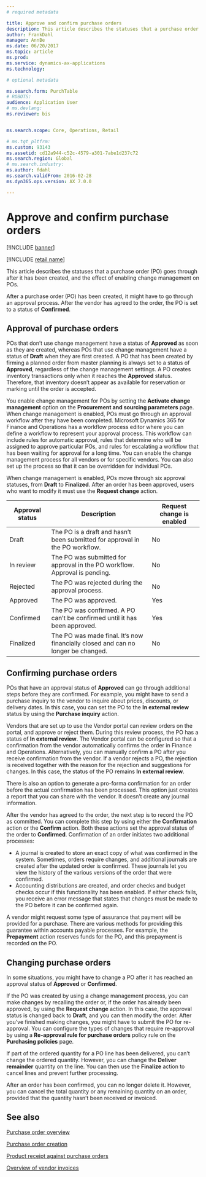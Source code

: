 ```yaml
---
# required metadata

title: Approve and confirm purchase orders
description: This article describes the statuses that a purchase order (PO) goes through after it has been created, and the effect of enabling change management on POs.
author: FrankDahl
manager: AnnBe
ms.date: 06/20/2017
ms.topic: article
ms.prod: 
ms.service: dynamics-ax-applications
ms.technology: 

# optional metadata

ms.search.form: PurchTable
# ROBOTS: 
audience: Application User
# ms.devlang: 
ms.reviewer: bis


ms.search.scope: Core, Operations, Retail

# ms.tgt_pltfrm: 
ms.custom: 93143
ms.assetid: cd12a944-c52c-4579-a301-7abe1d237c72
ms.search.region: Global
# ms.search.industry: 
ms.author: fdahl
ms.search.validFrom: 2016-02-28
ms.dyn365.ops.version: AX 7.0.0

---
```


# Approve and confirm purchase orders

[!INCLUDE [banner](../includes/banner.md)]

[!INCLUDE [retail name](../includes/retail-name.md)]

This article describes the statuses that a purchase order (PO) goes through after it has been created, and the effect of enabling change management on POs.

After a purchase order (PO) has been created, it might have to go through an approval process. After the vendor has agreed to the order, the PO is set to a status of **Confirmed**.

## Approval of purchase orders
POs that don’t use change management have a status of **Approved** as soon as they are created, whereas POs that use change management have a status of **Draft** when they are first created. A PO that has been created by firming a planned order from master planning is always set to a status of **Approved**, regardless of the change management settings. A PO creates inventory transactions only when it reaches the **Approved** status. Therefore, that inventory doesn’t appear as available for reservation or marking until the order is accepted.  

You enable change management for POs by setting the **Activate change management** option on the **Procurement and sourcing parameters** page. When change management is enabled, POs must go through an approval workflow after they have been completed. Microsoft Dynamics 365 for Finance and Operations has a workflow process editor where you can define a workflow to represent your approval process. This workflow can include rules for automatic approval, rules that determine who will be assigned to approve particular POs, and rules for escalating a workflow that has been waiting for approval for a long time. You can enable the change management process for all vendors or for specific vendors. You can also set up the process so that it can be overridden for individual POs.  

When change management is enabled, POs move through six approval statuses, from **Draft** to **Finalized**. After an order has been approved, users who want to modify it must use the **Request change** action.

| Approval status | Description                                                                      | Request change is enabled |
|-----------------|----------------------------------------------------------------------------------|---------------------------|
| Draft           | The PO is a draft and hasn’t been submitted for approval in the PO workflow.     | No                        |
| In review       | The PO was submitted for approval in the PO workflow. Approval is pending.       | No                        |
| Rejected        | The PO was rejected during the approval process.                                 | No                        |
| Approved        | The PO was approved.                                                             | Yes                       |
| Confirmed       | The PO was confirmed. A PO can’t be confirmed until it has been approved.        | Yes                       |
| Finalized       | The PO was made final. It’s now financially closed and can no longer be changed. | No                        |

## Confirming purchase orders
POs that have an approval status of **Approved** can go through additional steps before they are confirmed. For example, you might have to send a purchase inquiry to the vendor to inquire about prices, discounts, or delivery dates. In this case, you can set the PO to the **In external review** status by using the **Purchase inquiry** action.  

Vendors that are set up to use the Vendor portal can review orders on the portal, and approve or reject them. During this review process, the PO has a status of **In external review**. The Vendor portal can be configured so that a confirmation from the vendor automatically confirms the order in Finance and Operations. Alternatively, you can manually confirm a PO after you receive confirmation from the vendor. If a vendor rejects a PO, the rejection is received together with the reason for the rejection and suggestions for changes. In this case, the status of the PO remains **In external review**.  

There is also an option to generate a pro-forma confirmation for an order before the actual confirmation has been processed. This option just creates a report that you can share with the vendor. It doesn’t create any journal information.  

After the vendor has agreed to the order, the next step is to record the PO as committed. You can complete this step by using either the **Confirmation** action or the **Confirm** action. Both these actions set the approval status of the order to **Confirmed**. Confirmation of an order initiates two additional processes:

-   A journal is created to store an exact copy of what was confirmed in the system. Sometimes, orders require changes, and additional journals are created after the updated order is confirmed. These journals let you view the history of the various versions of the order that were confirmed.
-   Accounting distributions are created, and order checks and budget checks occur if this functionality has been enabled. If either check fails, you receive an error message that states that changes must be made to the PO before it can be confirmed again.

A vendor might request some type of assurance that payment will be provided for a purchase. There are various methods for providing this guarantee within accounts payable processes. For example, the **Prepayment** action reserves funds for the PO, and this prepayment is recorded on the PO.

## Changing purchase orders
In some situations, you might have to change a PO after it has reached an approval status of **Approved** or **Confirmed**.  

If the PO was created by using a change management process, you can make changes by recalling the order or, if the order has already been approved, by using the **Request change** action. In this case, the approval status is changed back to **Draft**, and you can then modify the order. After you’ve finished making changes, you might have to submit the PO for re-approval. You can configure the types of changes that require re-approval by using a **Re-approval rule for purchase orders** policy rule on the **Purchasing policies** page.  

If part of the ordered quantity for a PO line has been delivered, you can’t change the ordered quantity. However, you can change the **Deliver remainder** quantity on the line. You can then use the **Finalize** action to cancel lines and prevent further processing. 

After an order has been confirmed, you can no longer delete it. However, you can cancel the total quantity or any remaining quantity on an order, provided that the quantity hasn’t been received or invoiced.

See also
--------

[Purchase order overview](purchase-order-overview.md)

[Purchase order creation](purchase-order-creation.md)

[Product receipt against purchase orders](product-receipt-against-purchase-orders.md)

[Overview of vendor invoices](../../financials/accounts-payable/vendor-invoices-overview.md)



